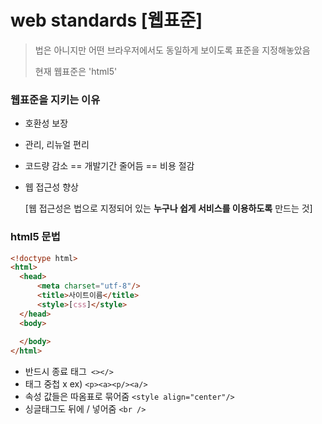 # web standards [웹표준]

> 법은 아니지만 어떤 브라우저에서도 동일하게 보이도록 표준을 지정해놓았음
>
> 현재 웹표준은 'html5' 



### 웹표준을 지키는 이유

- 호환성 보장

- 관리, 리뉴얼 편리

- 코드량 감소 == 개발기간 줄어듬 == 비용 절감

- 웹 접근성 향상

  [웹 접근성은 법으로 지정되어 있는 **누구나 쉽게 서비스를 이용하도록** 만드는 것]



### html5 문법 

  ```html
<!doctype html>
<html>
    <head>
        <meta charset="utf-8"/>
        <title>사이트이름</title>
        <style>[css]</style>
    </head>
    <body>
        
    </body>
</html>
  ```

- 반드시 종료 태그` <></>`
- 태그 중첩 x ex) `<p><a><p/><a/>`
- 속성 값들은 따옴표로 묶어줌 `<style align="center"/>`
- 싱글태그도 뒤에 / 넣어줌 `<br />`

